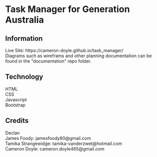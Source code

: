 <h1>Task Manager for Generation Australia</h1>

<h2>Information</h2>
Live Site: https://cameron-doyle.github.io/task_manager/<br>
Diagrams such as wireframs and other planning documentation can be found in the "documentation" repo folder.

<h2>Technology</h2>
HTML<br>
CSS<br>
Javascript<br>
Bootstrap<br>

<h2>Credits</h2>
<p>
Declan<br>
James Foody: jamesfoody80@gmail.com<br>
Tamika Strangewidge: tamika-vanderzwet@hotmail.com<br>
Cameron Doyle: cameron.doyle465@gmail.com<br>
</p>
